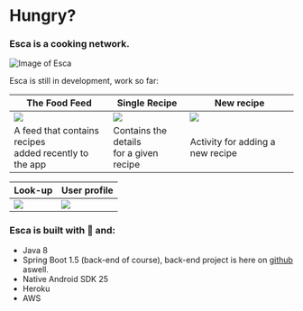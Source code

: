  # Hungry?
 ### Esca is a cooking network.
 
![Image of Esca](https://user-images.githubusercontent.com/12183061/28490839-40840324-6ee4-11e7-8b77-5c87a3f3c33e.png)

Esca is still in development, work so far:<br/>


The Food Feed | Single Recipe| New recipe
------------ | -------------| -------------
<img src="https://user-images.githubusercontent.com/12183061/28490788-e67e98ea-6ee2-11e7-9821-71641666a68b.png"/> | <img src="https://user-images.githubusercontent.com/12183061/28490789-e7e6128a-6ee2-11e7-883f-7a834ae14df3.png"/> | <img src="https://user-images.githubusercontent.com/12183061/28247695-e0ca5e04-6a35-11e7-940b-58f8f0de2c78.png"/>
A feed that contains recipes <br/>added recently to the app  | Contains the details <br/>for a given recipe | Activity for adding a new recipe

Look-up | User profile
------------ | -------------
<img src="https://user-images.githubusercontent.com/12183061/28490790-eab0ce60-6ee2-11e7-9a66-20c8b0e58e37.png"/> | <img src="https://user-images.githubusercontent.com/12183061/27520262-66ba4e20-59f6-11e7-853c-6f59f56af808.png"/>

### Esca is built with :green_heart: and:
  - Java 8
  - Spring Boot 1.5 (back-end of course), back-end project is here on [github](https://github.com/ChmHsm/RecipesWS) aswell.
  - Native Android SDK 25
  - Heroku
  - AWS
